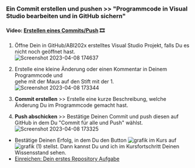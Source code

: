 ### **Ein Commit erstellen und pushen >> "Programmcode in Visual Studio bearbeiten und in GitHub sichern"**

#### **Video:**  [Erstellen eines Commits/Push](https://maxeythschulede-my.sharepoint.com/:v:/g/personal/schwaiger_max-eyth-schule_de1/EdbjLJVepDZOpMVGCJkzNTIBBxmKQHvry-pqK4EPmzprPg?e=UgxJjl) 🎞

  

1.  Öffne Dein in GitHub/ABI202x erstelltes Visual Studio Projekt, falls Du es nicht noch geöffnet hast.  
      ![Screenshot 2023-04-08 174637](https://user-images.githubusercontent.com/78038701/230964989-a87e15f2-117c-4e02-adb0-3d5c49f13d6e.jpg)

    
2.  Erstelle eine kleine Änderung oder einen Kommentar in Deinem Programmcode und  
    gehe mit der Maus auf den Stift mit der 1.  
    ![Screenshot 2023-04-08 173344](https://user-images.githubusercontent.com/78038701/230965051-7f33eab6-12e9-409a-9635-a894f1ebc92d.jpg)

   
    
3.  **Commit erstellen** >> Erstelle eine kurze Beschreibung, welche Änderung Du im Programmcode gemacht hast.
4.  **Push abschicken** >> Bestätige Deinen Commit und push diesen auf GitHub in dem Du "Commit für alle und Push" wählst.  
    ![Screenshot 2023-04-08 173325](https://user-images.githubusercontent.com/78038701/230965102-80524309-652b-45f7-bff8-15acffd11d0a.jpg)


-   Bestätige Deinen Erfolg, in dem Du den Button ![grafik](https://user-images.githubusercontent.com/78038701/230964845-fc4ace3c-7f16-40ad-8ba1-280b6795fa56.png)
im Kurs auf ![grafik (1)](https://user-images.githubusercontent.com/78038701/230964881-356a6d1e-bd72-4c26-aab5-03a17033ba67.png)
stellst. Dann kannst Du und ich im Kursfortschritt Deinen Wissensstand sehen.
- [Einreichen: Dein erstes Repository Aufgabe](https://mo9710.schule.hessen.de/mod/unilabel/$@ASSIGNVIEWBYID*31233@$)[](https://mo9710.schule.hessen.de/mod/unilabel/$@COURSEVIEWBYID*503@$&section=3# "Titel bearbeiten")
